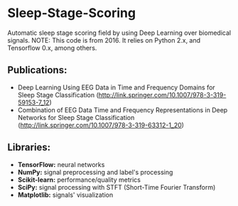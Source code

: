 # Sleep-Stage-Scoring
Automatic sleep stage scoring field by using Deep Learning over biomedical signals. NOTE: This code is from 2016. It relies on Python 2.x, and Tensorflow 0.x, among others.

## Publications:
- Deep Learning Using EEG Data in Time and Frequency Domains for Sleep Stage Classification (http://link.springer.com/10.1007/978-3-319-59153-7_12)
- Combination of EEG Data Time and Frequency Representations in Deep Networks for Sleep Stage Classification (http://link.springer.com/10.1007/978-3-319-63312-1_20)

## Libraries:
- **TensorFlow:** neural networks
- **NumPy:** signal preprocessing and label's processing
- **Scikit-learn:** performance/quality metrics
- **SciPy:** signal processing with STFT (Short-Time Fourier Transform)
- **Matplotlib:** signals' visualization

